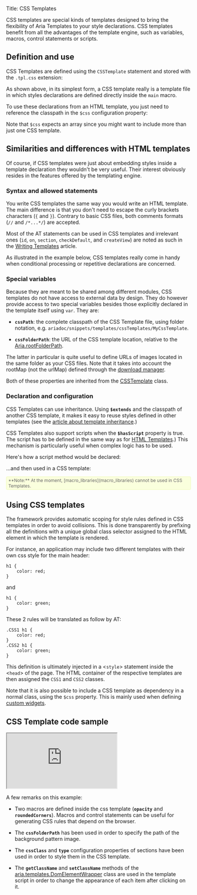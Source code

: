 Title: CSS Templates



CSS templates are special kinds of templates designed to bring the flexibility of Aria Templates to your style declarations.  CSS templates benefit from all the advantages of the template engine, such as variables, macros, control statements or scripts.

## Definition and use

CSS Templates are defined using the `CSSTemplate` statement and stored with the `.tpl.css` extension:

<script src='http://snippets.ariatemplates.com/snippets/github.com/ariatemplates/documentation-code/%VERSION%/snippets/templates/cssTemplates/MyCSSTemplate.tpl.css?noheader=true&lang=at&outdent=true'></script>

As shown above, in its simplest form, a CSS template really is a template file in which styles declarations are defined directly inside the `main` macro.

To use these declarations from an HTML template, you just need to reference the classpath in the `$css` configuration property:

<script src='http://snippets.ariatemplates.com/snippets/github.com/ariatemplates/documentation-code/%VERSION%/snippets/templates/cssTemplates/MyTemplate.tpl?noheader=true&lang=at&outdent=true'></script>

Note that `$css` expects an array since you might want to include more than just one CSS template.

## Similarities and differences with HTML templates

Of course, if CSS templates were just about embedding styles inside a template declaration they wouldn't be very useful.  Their interest obviously resides in the features offered by the templating engine.

### Syntax and allowed statements

You write CSS templates the same way you would write an HTML template.  The main difference is that you don't need to escape the curly brackets characters (`{` and `}`).  Contrary to basic CSS files, both comments formats (`//` and `/*...*/`) are accepted.

Most of the AT statements can be used in CSS templates and irrelevant ones (`id`, `on`, `section`, `checkDefault`, and `createView`) are noted as such in the [Writing Templates](writing_templates#common-statements) article.

<script src='http://snippets.ariatemplates.com/snippets/github.com/ariatemplates/documentation-code/%VERSION%/snippets/templates/cssTemplates/AnotherCSSTemplate.tpl.css?noheader=true&tag=statements&lang=at&outdent=true'></script>

As illustrated in the example below, CSS templates really come in handy when conditional processing or repetitive declarations are concerned.

### Special variables

Because they are meant to be shared among different modules, CSS templates do not have access to external data by design. They do however provide access to two special variables besides those explicitly declared in the template itself using `var`.  They are:

* **`cssPath`**: the complete classpath of the CSS Template file, using folder notation, e.g. `ariadoc/snippets/templates/cssTemplates/MyCssTemplate`.

* **`cssFolderPath`**: the URL of the CSS template location, relative to the [Aria.rootFolderPath](http://ariatemplates.com/api/#Aria:rootFolderPath:property).

The latter in particular is quite useful to define URLs of images located in the same folder as your CSS files.  Note that it takes into account the rootMap (not the urlMap) defined through the [download manager](core_layer_configuration#download-manager-configuration).

<script src='http://snippets.ariatemplates.com/snippets/github.com/ariatemplates/documentation-code/%VERSION%/snippets/templates/cssTemplates/AnotherCSSTemplate.tpl.css?noheader=true&tag=specialvars&lang=css&outdent=true'></script>

Both of these properties are inherited from the [CSSTemplate](http://ariatemplates.com/api/#aria.templates.CSSTemplate) class.


### Declaration and configuration

CSS Templates can use inheritance.  Using **`$extends`** and the classpath of another CSS template, it makes it easy to reuse styles defined in other templates (see the [article about template inheritance](template_inheritance).)

CSS Templates also support scripts when the **`$hasScript`** property is true.  The script has to be defined in the same way as for [HTML Templates](template_scripts).)  This mechanism is particularly useful when complex logic has to be used.

Here's how a script method would be declared:

<script src='http://snippets.ariatemplates.com/snippets/github.com/ariatemplates/documentation-code/%VERSION%/snippets/templates/cssTemplates/AnotherCSSTemplateScript.js?noheader=true&lang=javascript'></script>

...and then used in a CSS template:

<script src='http://snippets.ariatemplates.com/snippets/github.com/ariatemplates/documentation-code/%VERSION%/snippets/templates/cssTemplates/AnotherCSSTemplate.tpl.css?noheader=true&tag=script&lang=at&outdent=true'></script>

<div style="background:#FAFFDD;border:1px solid #EFFAB4;border-radius:3px;color:#666;font-size:12px;padding:2px 5px;">**Note:** At the moment, [macro_libraries](macro_libraries) cannot be used in CSS Templates.</div>


## Using CSS templates

The framework provides automatic scoping for style rules defined in CSS templates in order to avoid collisions.  This is done transparently by prefixing all the definitions with a unique global class selector assigned to the HTML element in which the template is rendered.

For instance, an application may include two different templates with their own css style for the main header:

<div data-sample="hardcoded"><code><pre>
h1 {
    color: red;
}
</code></pre></div>

and

<div data-sample="hardcoded"><code><pre>
h1 {
    color: green;
}
</code></pre></div>

These 2 rules will be translated as follow by AT:

<div data-sample="hardcoded"><code><pre>
.CSS1 h1 {
    color: red;
}
.CSS2 h1 {
    color: green;
}
</code></pre></div>


This definition is ultimately injected in a <`style`> statement inside the <`head`> of the page.  The HTML container of the respective templates are then assigned the `CSS1` and `CSS2` classes.

Note that it is also possible to include a CSS template as dependency in a normal class, using the `$css` property.  This is mainly used when defining [custom widgets](widget_libraries).

## CSS Template code sample

<iframe class='samples' src='http://snippets.ariatemplates.com/samples/github.com/ariatemplates/documentation-code/%VERSION%/samples/templates/cssTemplates/?skip=1' ></iframe>

A few remarks on this example:

* Two macros are defined inside the css template (**`opacity`** and **`roundedCorners`**). Macros and control statements can be useful for generating CSS rules that depend on the browser.

* The **`cssFolderPath`** has been used in order to specify the path of the background pattern image.

* The **`cssClass`** and **`type`** configuration properties of sections have been used in order to style them in
the CSS template.

* The **`getClassName`** and **`setClassName`** methods of the [aria.templates.DomElementWrapper](http://ariatemplates.com/api/#aria.templates.DomElementWrapper) class are used in the template script in order to change the appearance of each item after clicking on it.